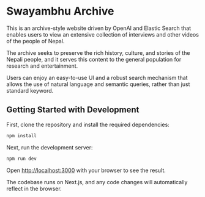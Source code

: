 # Swayambhu Archive

This is an archive-style website driven by OpenAI and Elastic Search that enables users to view an extensive collection of interviews and other videos of the people of Nepal.  

The archive seeks to preserve the rich history, culture, and stories of the Nepali people, and it serves this content to the general population for research and entertainment.  

Users can enjoy an easy-to-use UI and a robust search mechanism that allows the use of natural language and semantic queries, rather than just standard keyword.

## Getting Started with Development

First, clone the repository and install the required dependencies:  

```bash
npm install
```

Next, run the development server:

```bash
npm run dev
```

Open [http://localhost:3000](http://localhost:3000) with your browser to see the result.

The codebase runs on Next.js, and any code changes will automatically reflect in the browser.
